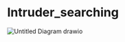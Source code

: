 # Intruder_searching

![Untitled Diagram drawio](https://user-images.githubusercontent.com/59371800/188294946-fbfaefc8-5404-4128-9ddc-9ba9342e53e7.png)
